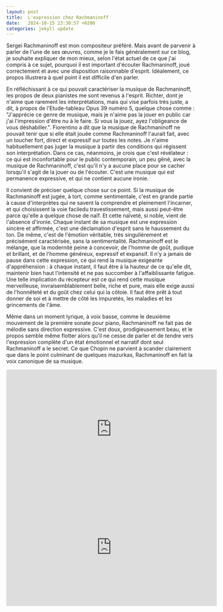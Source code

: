 ```yaml
---
layout: post
title:  L'expression chez Rachmaninoff
date:   2024-10-15 23:30:57 +0200
categories: jekyll update
---
```


Sergei Rachmaninoff est mon compositeur préféré. Mais avant de parvenir à parler de l'une de ses œuvres, comme je le fais généralement sur ce blog, je souhaite expliquer de mon mieux, selon l'état actuel de ce que j'ai compris à ce sujet, pourquoi il est important d'écouter Rachmaninoff, joué correctement et avec une disposition raisonnable d'esprit. Idéalement, ce propos illustrera à quel point il est difficile d'en parler.

En réfléchissant à ce qui pouvait caractériser la musique de Rachmaninoff, les propos de deux pianistes me sont revenus à l'esprit. Richter, dont je n'aime que rarement les interprétations, mais qui vise parfois très juste, a dit, à propos de l'Etude-tableau Opus 39 numéro 5, quelque chose comme : "J'apprécie ce genre de musique, mais je n'aime pas la jouer en public car j'ai l'impression d'être nu à le faire. Si vous la jouez, ayez l'obligeance de vous déshabiller.". Fiorentino a dit que la musique de Rachmaninoff ne pouvait tenir que si elle était jouée comme Rachmaninoff l'aurait fait, avec un toucher fort, direct et expressif sur toutes les notes. Je n'aime habituellement pas juger la musique à partir des conditions qui régissent son interprétation. Dans ce cas, néanmoins, je crois que c'est révélateur : ce qui est inconfortable pour le public contemporain, un peu gêné, avec la musique de Rachmaninoff, c'est qu'il n'y a aucune place pour se cacher lorsqu'il s'agit de la jouer ou de l'écouter. C'est une musique qui est permanence expressive, et qui ne contient aucune ironie.

Il convient de préciser quelque chose sur ce point. Si la musique de Rachmaninoff est jugée, à tort, comme sentimentale, c'est en grande partie à cause d'interprètes qui ne savent la comprendre et pleinement l'incarner, et qui choisissent la voie faciledu travestissement, mais aussi peut-être parce qu'elle a quelque chose de naïf. Et cette naïveté, si noble, vient de l'absence d'ironie. Chaque instant de sa musique est une expression sincère et affirmée, c'est une déclamation d'esprit sans le haussement du ton. De même, c'est de l'émotion véritable, très singulièrement et précisément caractérisée, sans la sentimentalité. Rachmaninoff est le mélange, que la modernité peine à concevoir, de l'homme de goût, pudique et brillant, et de l'homme généreux, expressif et expansif. Il n'y a jamais de pause dans cette expression, ce qui rend la musique exigeante d'appréhension : à chaque instant, il faut être à la hauteur de ce qu'elle dit, maintenir bien haut l'intensité et ne pas succomber à l'affaiblissante fatigue. Une telle implication du récepteur est ce qui rend cette musique merveilleuse, invraisemblablement belle, riche et pure, mais elle exige aussi de l'honnêteté et du goût chez celui qui la côtoie. Il faut être prêt à tout donner de soi et à mettre de côté les impuretés, les maladies et les grincements de l'âme.

Même dans un moment lyrique, à voix basse, comme le deuxième mouvement de la première sonate pour piano, Rachmaninoff ne fait pas de mélodie sans direction expressive. C'est doux, prodigieusement beau, et le propos semble même flotter alors qu'il ne cesse de parler et de tendre vers l'expression complète d'un état émotionnel et narratif dont seul Rachmaninoff a le secret. Ce que Chopin ne parvient à scander clairement que dans le point culminant de quelques mazurkas, Rachmaninoff en fait la voix canonique de sa musique.

<iframe width="560" height="315" src="https://www.youtube.com/embed/yIM0FM0cHb8?si=ek3JsJYhg4U2m-T_" title="YouTube video player" frameborder="0" allow="accelerometer; autoplay; clipboard-write; encrypted-media; gyroscope; picture-in-picture; web-share" referrerpolicy="strict-origin-when-cross-origin" allowfullscreen></iframe>

<iframe width="560" height="315" src="https://www.youtube.com/embed/BS8u6Am05H4?si=Sr-_9emgjeE9Hcsx" title="YouTube video player" frameborder="0" allow="accelerometer; autoplay; clipboard-write; encrypted-media; gyroscope; picture-in-picture; web-share" referrerpolicy="strict-origin-when-cross-origin" allowfullscreen></iframe>